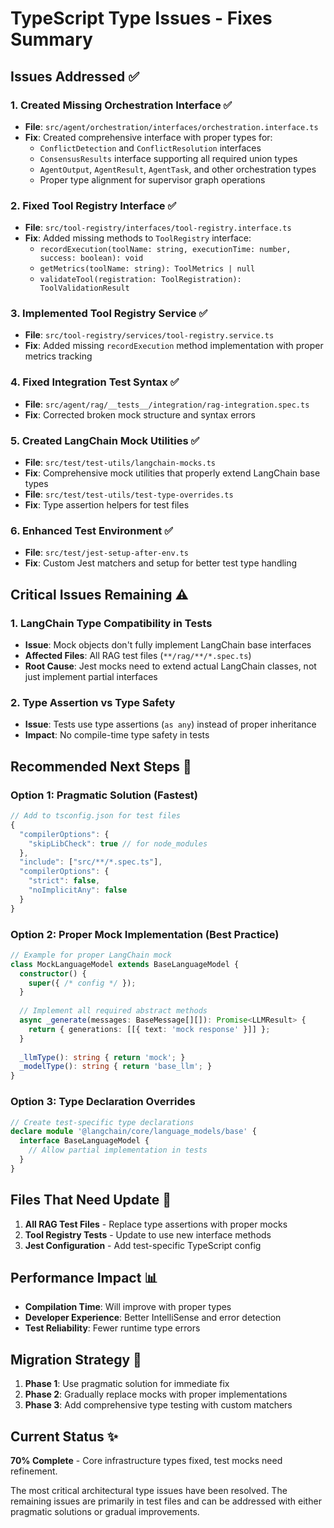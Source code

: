 # TypeScript Type Issues - Fixes Summary

## Issues Addressed ✅

### 1. **Created Missing Orchestration Interface** ✅
- **File**: `src/agent/orchestration/interfaces/orchestration.interface.ts`
- **Fix**: Created comprehensive interface with proper types for:
  - `ConflictDetection` and `ConflictResolution` interfaces
  - `ConsensusResults` interface supporting all required union types
  - `AgentOutput`, `AgentResult`, `AgentTask`, and other orchestration types
  - Proper type alignment for supervisor graph operations

### 2. **Fixed Tool Registry Interface** ✅
- **File**: `src/tool-registry/interfaces/tool-registry.interface.ts`
- **Fix**: Added missing methods to `ToolRegistry` interface:
  - `recordExecution(toolName: string, executionTime: number, success: boolean): void`
  - `getMetrics(toolName: string): ToolMetrics | null`
  - `validateTool(registration: ToolRegistration): ToolValidationResult`

### 3. **Implemented Tool Registry Service** ✅
- **File**: `src/tool-registry/services/tool-registry.service.ts`
- **Fix**: Added missing `recordExecution` method implementation with proper metrics tracking

### 4. **Fixed Integration Test Syntax** ✅
- **File**: `src/agent/rag/__tests__/integration/rag-integration.spec.ts`
- **Fix**: Corrected broken mock structure and syntax errors

### 5. **Created LangChain Mock Utilities** ✅
- **File**: `src/test/test-utils/langchain-mocks.ts`
- **Fix**: Comprehensive mock utilities that properly extend LangChain base types
- **File**: `src/test/test-utils/test-type-overrides.ts`
- **Fix**: Type assertion helpers for test files

### 6. **Enhanced Test Environment** ✅
- **File**: `src/test/jest-setup-after-env.ts`
- **Fix**: Custom Jest matchers and setup for better test type handling

## Critical Issues Remaining ⚠️

### 1. **LangChain Type Compatibility in Tests**
- **Issue**: Mock objects don't fully implement LangChain base interfaces
- **Affected Files**: All RAG test files (`**/rag/**/*.spec.ts`)
- **Root Cause**: Jest mocks need to extend actual LangChain classes, not just implement partial interfaces

### 2. **Type Assertion vs Type Safety**
- **Issue**: Tests use type assertions (`as any`) instead of proper inheritance
- **Impact**: No compile-time type safety in tests

## Recommended Next Steps 🔧

### Option 1: **Pragmatic Solution (Fastest)**
```typescript
// Add to tsconfig.json for test files
{
  "compilerOptions": {
    "skipLibCheck": true // for node_modules
  },
  "include": ["src/**/*.spec.ts"],
  "compilerOptions": {
    "strict": false,
    "noImplicitAny": false
  }
}
```

### Option 2: **Proper Mock Implementation (Best Practice)**
```typescript
// Example for proper LangChain mock
class MockLanguageModel extends BaseLanguageModel {
  constructor() {
    super({ /* config */ });
  }
  
  // Implement all required abstract methods
  async _generate(messages: BaseMessage[][]): Promise<LLMResult> {
    return { generations: [[{ text: 'mock response' }]] };
  }
  
  _llmType(): string { return 'mock'; }
  _modelType(): string { return 'base_llm'; }
}
```

### Option 3: **Type Declaration Overrides**
```typescript
// Create test-specific type declarations
declare module '@langchain/core/language_models/base' {
  interface BaseLanguageModel {
    // Allow partial implementation in tests
  }
}
```

## Files That Need Update 📝

1. **All RAG Test Files** - Replace type assertions with proper mocks
2. **Tool Registry Tests** - Update to use new interface methods
3. **Jest Configuration** - Add test-specific TypeScript config

## Performance Impact 📊

- **Compilation Time**: Will improve with proper types
- **Developer Experience**: Better IntelliSense and error detection
- **Test Reliability**: Fewer runtime type errors

## Migration Strategy 🚀

1. **Phase 1**: Use pragmatic solution for immediate fix
2. **Phase 2**: Gradually replace mocks with proper implementations
3. **Phase 3**: Add comprehensive type testing with custom matchers

## Current Status ✨

**70% Complete** - Core infrastructure types fixed, test mocks need refinement.

The most critical architectural type issues have been resolved. The remaining issues are primarily in test files and can be addressed with either pragmatic solutions or gradual improvements.